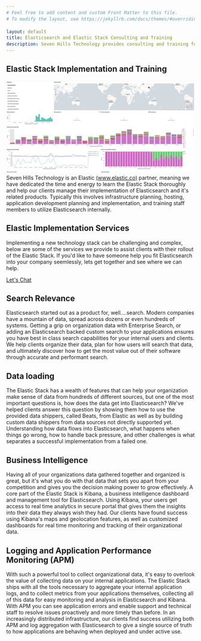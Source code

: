 ```yaml
---
# Feel free to add content and custom Front Matter to this file.
# To modify the layout, see https://jekyllrb.com/docs/themes/#overriding-theme-defaults

layout: default
title: Elasticsearch and Elastic Stack Consulting and Training
description: Seven Hills Technology provides consulting and training for the Elastic Stack
---
```


<section class="sh-intro" style="margin-bottom: 0px">
    <div class="sh-tagline">
        <h1 class="sh-header-lines"><span>Elastic Stack Implementation and Training</span></h1>
        <div class="sh-page-feature" >
            <img src="/images/kibana.jpg" alt="Elastic Stack" />
        </div>
    </div>
    <div class="sh-description">
        Seven Hills Technology is an Elastic <a href="https://www.elastic.co" alt="elastic stack" rel="noopener">(www.elastic.co)</a> partner, meaning we have dedicated the time and energy to learn the Elastic Stack thoroughly and help our clients manage their implementation of Elasticsearch and it's related products. Typically this involves infrastructure planning, hosting, application development planning and implementation, and training staff members to utilize Elasticsearch internally.
    </div>
</section>
<div class="sh-band-flair dark-top"></div> 
<section class="sh-dark-band">
    <h2 class="sh-dark-band-header">Elastic Implementation Services</h2>
    <p class="sh-dark-band-content">Implementing a new technology stack can be challenging and complex, below are some of the services we provide to assist clients with their rollout of the Elastic Stack. If you'd like to have someone help you fit Elasticsearch into your company seemlessly, lets get together and see where we can help.</p>
    <a class="git-button" href="https://app.hubspot.com/meetings/bradgardner/1-hour-consultation" rel="noreferrer"
            target="_blank">Let's Chat</a>
</section>
<div class="sh-band-flair dark-bottom"></div> 
<section class="sh-white-band" style="padding-top: 0">
    <div class="">
        <div class="">
            <h2>Search Relevance</h2>
            <p>Elasticsearch started out as a product for, well....search. Modern companies have a mountain of data, spread across dozens or even hundreds of systems. Getting a grip on organization data with Enterprise Search, or adding an Elasticsearch backed custom search to your applications ensures you have best in class search capabilities for your internal users and clients. We help clients organize their data, plan for how users will search that data, and ultimately discover how to get the most value out of their software through accurate and performant search.</p>
        </div>
        <div class="">
            <h2>Data loading</h2>
            <p>The Elastic Stack has a wealth of features that can help your organization make sense of data from hundreds of different sources, but one of the most important questions is, how does the data get into Elasticsearch? We've helped clients answer this question by showing them how to use the provided data shippers, called Beats, from Elastic as well as by building custom data shippers from data sources not directly supported yet. Understanding how data flows into Elasticsearch, what happens when things go wrong, how to handle back pressure, and other challenges is what separates a successful implementation from a failed one.</p>
        </div>
        <div class="">
            <h2>Business Intelligence</h2>
            <p>Having all of your organizations data gathered together and organized is great, but it's what you do with that data that sets you apart from your competition and gives you the decision making power to grow effectively. A core part of the Elastic Stack is Kibana, a business intelligence dashboard and management tool for Elasticsearch. Using Kibana, your users get access to real time analytics in secure portal that gives them the insights into their data they always wish they had. Our clients have found success using Kibana's maps and geolocation features, as well as customized dashboards for real time monitoring and tracking of their organizational data.</p>
        </div>
        <div class="">
            <h2>Logging and Application Performance Monitoring (APM)</h2>
            <p>With such a powerful tool to collect organizational data, it's easy to overlook the value of collecting data on your internal applications. The Elastic Stack ships with all the tools necessary to aggregate your internal application logs, and to collect metrics from your applications themselves, collecting all of this data for easy monitoring and analysis in Elasticsearch and Kibana. With APM you can see application errors and enable support and technical staff to resolve issues proactively and more timely than before. In an increasingly distributed infrastructure, our clients find success utilizing both APM and log aggregation with Elasticsearch to give a single source of truth to how applications are behaving when deployed and under active use.</p>
        </div>
    </div>
</section>